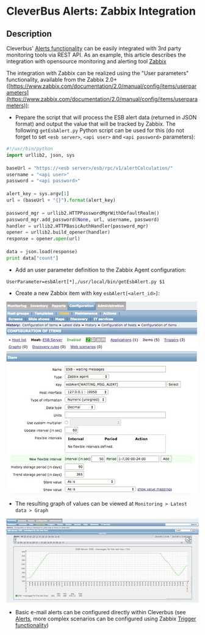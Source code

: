 # CleverBus Alerts: Zabbix Integration

## Description

Cleverbus' [Alerts functionality](Alerts) can be easily integrated with 3rd party monitoring tools via REST API. As an example, this article describes the integration with opensource monitoring and alerting tool [Zabbix](http://www.zabbix.org)

The integration with Zabbix can be realized using the "User parameters" functionality, available from the Zabbix 2.0+ ([https://www.zabbix.com/documentation/2.0/manual/config/items/userparameters](https://www.zabbix.com/documentation/2.0/manual/config/items/userparameters)):


- Prepare the script that will process the ESB alert data (returned in JSON format) and output the value that will be tracked by Zabbix. The following `getEsbAlert.py` Python script can be used for this (do not forget to set `<esb server>`, `<api user>` and `<api password>` parameters):

``` python
#!/usr/bin/python
import urllib2, json, sys

baseUrl = "https://<esb server>/esb/rpc/v1/alertCalculation/"
username = "<api user>"
password = "<api password>"

alert_key = sys.argv[1]
url = (baseUrl + "{}").format(alert_key)

password_mgr = urllib2.HTTPPasswordMgrWithDefaultRealm()
password_mgr.add_password(None, url, username, password)
handler = urllib2.HTTPBasicAuthHandler(password_mgr)
opener = urllib2.build_opener(handler)
response = opener.open(url)

data = json.load(response)
print data["count"]
```


- Add an user parameter definition to the Zabbix Agent configuration:

```
UserParameter=esbAlert[*],/usr/local/bin/getEsbAlert.py $1
```

- Create a new Zabbix item with key `esbAlert[<alert_id>]`:

![ ](attachments/ZabbixAlert.jpg)

- The resulting graph of values can be viewed at `Monitoring > Latest data > Graph`

![ ](attachments/zabbixGraph.jpg)

- Basic e-mail alerts can be configured directly within Cleverbus (see [Alerts](Alerts), more complex scenarios can be configured using Zabbix [Trigger functionality](https://www.zabbix.com/documentation/2.0/manual/config/triggers))
